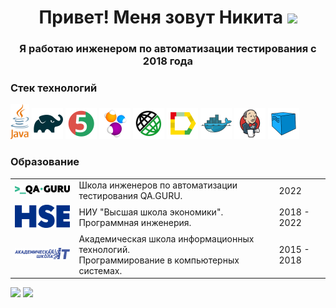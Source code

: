 <h1 align="center">Привет! Меня зовут Никита
<img src="https://github.com/blackcater/blackcater/raw/main/images/Hi.gif" height="32"/></h1>
<h3 align="center">Я работаю инженером по автоматизации тестирования с 2018 года</h3>

### Cтек технологий

<a href="#"><img title="Java" src="logo/java.svg" width="30px"/></a>
<a href="#"><img title="Gradle" src="logo/Gradle.svg" width="50px"/></a>
<a href="#"><img title="JUnit5" src="logo/JUnit5.svg" width="50px"/></a>
<a href="#"><img title="Selenide" src="logo/Selenide.svg" width="50px"/></a>
<a href="#"><img title="Rest-Assured" src="logo/Rest-Assured.svg" width="50px"/></a>
<a href="#"><img title="Allure_Report" src="logo/Allure_Report.svg" width="50px"/></a>
<a href="#"><img title="Docker" src="logo/Docker.svg" width="50px"/></a>
<a href="#"><img title="Jenkins" src="logo/Jenkins.svg" width="50px"/></a>
<a href="#"><img title="Selenoid" src="logo/Selenoid.svg" width="50px"/></a>

### Образование

 <table width="100%" cellspacing="0" cellpadding="5">
    <tr >
        <td align="center"><a href="http://qa.guru/" target="_blank" rel="noopener noreferrer"><img style="width:150px" src="img/qaGuru.svg"></a></td>
        <td>Школа инженеров по автоматизации тестирования QA.GURU.</td>
        <td>2022</td>
    </tr>
    <tr>
        <td align="center">
            <a href="https://perm.hse.ru/" target="_blank" rel="noopener noreferrer"><img style="width:90px" src="/img/01_Abbreviation_ENG_PANTONE.svg"></a>
        </td>
        <td>
            НИУ "Высшая школа экономики".
            <br>Программная инженерия.
        </td>
        <td>2018 - 2022</td>
    </tr>
    <tr>
        <td align="center">
            <a href="https://itcollege59.ru/" target="_blank" rel="noopener noreferrer"><img style="width:150px" src="/img/itCollege59.svg"></a>
        </td>
        <td>
            Академическая школа информационных технологий.
            <br>Программирование в компьютерных системах.
        </td>
        <td>2015 - 2018</td>
    </tr>
</table>

<a href="#"><img src="https://github-readme-stats.vercel.app/api?username=NikitaDanshin415"/></a>
<a href="#"><img src="https://github-profile-summary-cards.vercel.app/api/cards/repos-per-language?username=NikitaDanshin415&theme=nord_bright"/></a>



